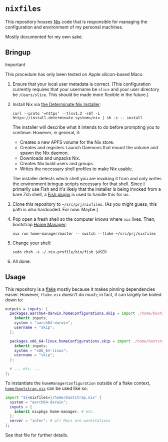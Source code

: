 # `nixfiles`

This repository houses [Nix] code that is responsible for managing the
configuration and environment of my personal machines.

Mostly documented for my own sake.

[nix]: https://nixos.org
[home-manager]: https://github.com/nix-community/home-manager

## Bringup

<!-- prettier-ignore -->
> [!IMPORTANT]
> This procedure has only been tested on Apple silicon-based Macs.

1. Ensure that your local user metadata is correct. (This configuration
   currently requires that your username be `slice` and your user directory be
   `/Users/slice`. This should be made more flexible in the future.)

1. Install Nix via
   [the Determinate Nix Installer](https://determinate.systems/posts/determinate-nix-installer):

   ```
   curl --proto '=https' --tlsv1.2 -sSf -L https://install.determinate.systems/nix | sh -s -- install
   ```

   The installer will describe what it intends to do before prompting you to
   continue. However, in general, it:

   - Creates a new APFS volume for the Nix store.
   - Creates and registers Launch Daemons that mount the volume and spawn the
     Nix daemon.
   - Downloads and unpacks Nix.
   - Creates Nix build users and groups.
   - Writes the necessary shell profiles to make Nix usable.

   The installer detects which shell you are invoking it from and only writes
   the environment bringup scripts necessary for that shell. Since I primarily
   use Fish and it's likely that the installer is being invoked from a bare Zsh
   shell, a [Fish plugin](https://github.com/lilyball/nix-env.fish) is used to
   handle this for us.

1. Clone this repository to `~/src/prj/nixfiles`. (As you might guess, this path
   is _also_ hardcoded. For now. Maybe.)

1. Pop open a fresh shell so the computer knows where `nix` lives. Then,
   bootstrap [Home Manager][home-manager]:

   ```
   nix run home-manager/master -- switch --flake ~/src/prj/nixfiles
   ```

1. Change your shell:

   ```
   sudo chsh -s ~/.nix-profile/bin/fish $USER
   ```

1. All done.

## Usage

This repository is a [flake] mostly because it makes pinning dependencies
easier. However, `flake.nix` doesn't do much; in fact, it can largely be boiled
down to:

[flake]: https://nixos.wiki/wiki/Flakes

```nix
outputs = inputs: {
  packages.aarch64-darwin.homeConfigurations.skip = import ./home/bootstrap.nix {
    inherit inputs;
    system = "aarch64-darwin";
    username = "skip";
  };

  packages.x86_64-linux.homeConfigurations.skip = import ./home/bootstrap.nix {
    inherit inputs;
    system = "x86_64-linux";
    username = "skip";
  };

  # ... etc. ...
};
```

To instantiate the `homeManagerConfiguration` outside of a flake context,
[`home/bootstrap.nix`](./home/bootstrap.nix) can be used like so:

```nix
import "${<nixfiles>}/home/bootstrap.nix" {
  system = "aarch64-darwin";
  inputs = {
    inherit nixpkgs home-manager; # etc.
  };
  server = "infer"; # all Macs are workstations
};
```

See that file for further details.
